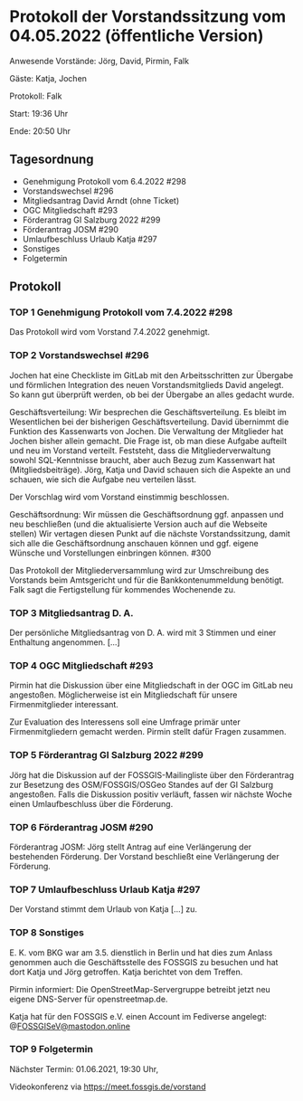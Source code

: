 # Protokoll der Vorstandssitzung vom 04.05.2022 (öffentliche Version)

Anwesende Vorstände: Jörg, David, Pirmin, Falk

Gäste: Katja, Jochen

Protokoll: Falk

Start: 19:36 Uhr

Ende: 20:50 Uhr

## Tagesordnung

-   Genehmigung Protokoll vom 6.4.2022 #298
-   Vorstandswechsel #296
-   Mitgliedsantrag David Arndt (ohne Ticket)
-   OGC Mitgliedschaft #293
-   Förderantrag GI Salzburg 2022 #299
-   Förderantrag JOSM #290
-   Umlaufbeschluss Urlaub Katja #297
-   Sonstiges
-   Folgetermin

## Protokoll

### TOP 1 Genehmigung Protokoll vom 7.4.2022 #298

Das Protokoll wird vom Vorstand 7.4.2022 genehmigt.


### TOP 2 Vorstandswechsel #296

Jochen hat eine Checkliste im GitLab mit den Arbeitsschritten zur
Übergabe und förmlichen Integration des neuen Vorstandsmitglieds David
angelegt. So kann gut überprüft werden, ob bei der Übergabe an alles
gedacht wurde.

Geschäftsverteilung: Wir besprechen die Geschäftsverteilung. Es bleibt
im Wesentlichen bei der bisherigen Geschäftsverteilung. David übernimmt
die Funktion des Kassenwarts von Jochen. Die Verwaltung der Mitglieder
hat Jochen bisher allein gemacht. Die Frage ist, ob man diese Aufgabe
aufteilt und neu im Vorstand verteilt. Feststeht, dass die
Mitgliederverwaltung sowohl SQL-Kenntnisse braucht, aber auch Bezug zum
Kassenwart hat (Mitgliedsbeiträge). Jörg, Katja und David schauen sich
die Aspekte an und schauen, wie sich die Aufgabe neu verteilen lässt.

Der Vorschlag wird vom Vorstand einstimmig beschlossen.

Geschäftsordnung: Wir müssen die Geschäftsordnung ggf. anpassen und neu
beschließen (und die aktualisierte Version auch auf die Webseite
stellen) Wir vertagen diesen Punkt auf die nächste Vorstandssitzung,
damit sich alle die Geschäftsordnung anschauen können und ggf. eigene
Wünsche und Vorstellungen einbringen können. #300

Das Protokoll der Mitgliederversammlung wird zur Umschreibung des
Vorstands beim Amtsgericht und für die Bankkontenummeldung benötigt.
Falk sagt die Fertigstellung für kommendes Wochenende zu.

### TOP 3 Mitgliedsantrag D. A.

Der persönliche Mitgliedsantrag von D. A. wird mit 3 Stimmen und
einer Enthaltung angenommen. [...]

### TOP 4 OGC Mitgliedschaft #293

Pirmin hat die Diskussion über eine Mitgliedschaft in der OGC im GitLab
neu angestoßen. Möglicherweise ist ein Mitgliedschaft für unsere
Firmenmitglieder interessant.

Zur Evaluation des Interessens soll eine Umfrage primär unter
Firmenmitgliedern gemacht werden. Pirmin stellt dafür Fragen zusammen.

### TOP 5 Förderantrag GI Salzburg 2022 #299

Jörg hat die Diskussion auf der FOSSGIS-Mailingliste über den
Förderantrag zur Besetzung des OSM/FOSSGIS/OSGeo Standes auf der GI
Salzburg angestoßen. Falls die Diskussion positiv verläuft, fassen wir
nächste Woche einen Umlaufbeschluss über die Förderung.

### TOP 6 Förderantrag JOSM #290

Förderantrag JOSM: Jörg stellt Antrag auf eine Verlängerung der
bestehenden Förderung. Der Vorstand beschließt eine Verlängerung der
Förderung.

### TOP 7 Umlaufbeschluss Urlaub Katja #297

Der Vorstand stimmt dem Urlaub von Katja [...] zu.

### TOP 8 Sonstiges

E. K. vom BKG war am 3.5. dienstlich in Berlin und hat dies zum
Anlass genommen auch die Geschäftsstelle des FOSSGIS zu besuchen und hat
dort Katja und Jörg getroffen. Katja berichtet von dem Treffen.

Pirmin informiert: Die OpenStreetMap-Servergruppe betreibt jetzt neu
eigene DNS-Server für openstreetmap.de.

Katja hat für den FOSSGIS e.V. einen Account im Fediverse angelegt:
@FOSSGISeV@mastodon.online


### TOP 9 Folgetermin

Nächster Termin: 01.06.2021, 19:30 Uhr,

Videokonferenz via https://meet.fossgis.de/vorstand
